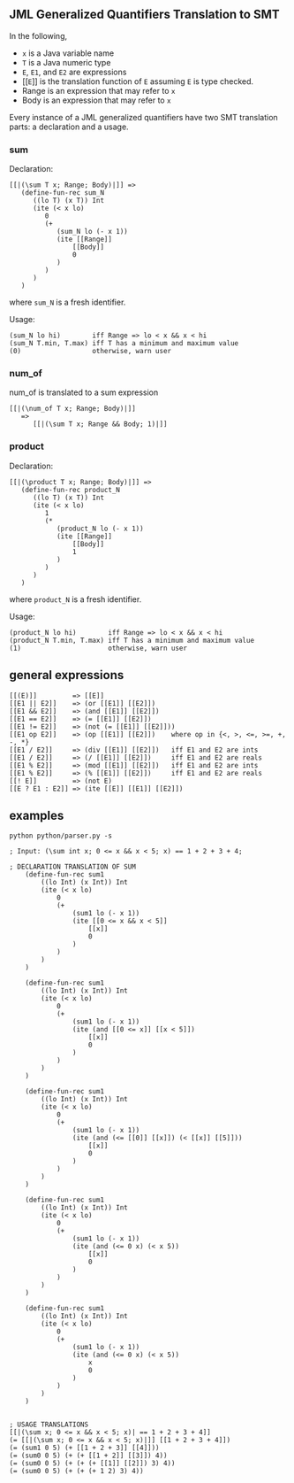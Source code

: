 ## JML Generalized Quantifiers Translation to SMT

In the following,

-   `x` is a Java variable name
-   `T` is a Java numeric type
-   `E`, `E1`, and `E2` are expressions
-   [[`E`]] is the translation function of `E` assuming `E` is type checked.
-   Range is an expression that may refer to `x`
-   Body is an expression that may refer to `x`

Every instance of a JML generalized quantifiers have two SMT translation parts: a declaration and a usage.

### sum

Declaration:

```smt
[[|(\sum T x; Range; Body)|]] =>
   (define-fun-rec sum_N
      ((lo T) (x T)) Int
      (ite (< x lo)
         0
         (+
            (sum_N lo (- x 1))
            (ite [[Range]]
                [[Body]]
                0
            )
         )
      )
   )
```

where `sum_N` is a fresh identifier.

Usage:

```smt
(sum_N lo hi)        iff Range => lo < x && x < hi
(sum_N T.min, T.max) iff T has a minimum and maximum value
(0)                  otherwise, warn user
```

### num_of

num_of is translated to a sum expression

```smt
[[|(\num_of T x; Range; Body)|]]
   =>
      [[|(\sum T x; Range && Body; 1)|]]
```

### product

Declaration:

```smt
[[|(\product T x; Range; Body)|]] =>
   (define-fun-rec product_N
      ((lo T) (x T)) Int
      (ite (< x lo)
         1
         (*
            (product_N lo (- x 1))
            (ite [[Range]]
                [[Body]]
                1
            )
         )
      )
   )
```

where `product_N` is a fresh identifier.

Usage:

```smt
(product_N lo hi)        iff Range => lo < x && x < hi
(product_N T.min, T.max) iff T has a minimum and maximum value
(1)                      otherwise, warn user
```

## general expressions

```smt
[[(E)]]         => [[E]]
[[E1 || E2]]    => (or [[E1]] [[E2]])
[[E1 && E2]]    => (and [[E1]] [[E2]])
[[E1 == E2]]    => (= [[E1]] [[E2]])
[[E1 != E2]]    => (not (= [[E1]] [[E2]]))
[[E1 op E2]]    => (op [[E1]] [[E2]])    where op in {<, >, <=, >=, +, -, *}
[[E1 / E2]]     => (div [[E1]] [[E2]])   iff E1 and E2 are ints
[[E1 / E2]]     => (/ [[E1]] [[E2]])     iff E1 and E2 are reals
[[E1 % E2]]     => (mod [[E1]] [[E2]])   iff E1 and E2 are ints
[[E1 % E2]]     => (% [[E1]] [[E2]])     iff E1 and E2 are reals
[[! E]]         => (not E)
[[E ? E1 : E2]] => (ite [[E]] [[E1]] [[E2]])
```

## examples

`python python/parser.py -s`

```smt
; Input: (\sum int x; 0 <= x && x < 5; x) == 1 + 2 + 3 + 4;

; DECLARATION TRANSLATION OF SUM
    (define-fun-rec sum1
        ((lo Int) (x Int)) Int
        (ite (< x lo)
            0
            (+
                (sum1 lo (- x 1))
                (ite [[0 <= x && x < 5]]
                    [[x]]
                    0
                )
            )
        )
    )

    (define-fun-rec sum1
        ((lo Int) (x Int)) Int
        (ite (< x lo)
            0
            (+
                (sum1 lo (- x 1))
                (ite (and [[0 <= x]] [[x < 5]])
                    [[x]]
                    0
                )
            )
        )
    )

    (define-fun-rec sum1
        ((lo Int) (x Int)) Int
        (ite (< x lo)
            0
            (+
                (sum1 lo (- x 1))
                (ite (and (<= [[0]] [[x]]) (< [[x]] [[5]]))
                    [[x]]
                    0
                )
            )
        )
    )

    (define-fun-rec sum1
        ((lo Int) (x Int)) Int
        (ite (< x lo)
            0
            (+
                (sum1 lo (- x 1))
                (ite (and (<= 0 x) (< x 5))
                    [[x]]
                    0
                )
            )
        )
    )

    (define-fun-rec sum1
        ((lo Int) (x Int)) Int
        (ite (< x lo)
            0
            (+
                (sum1 lo (- x 1))
                (ite (and (<= 0 x) (< x 5))
                    x
                    0
                )
            )
        )
    )


; USAGE TRANSLATIONS
[[|(\sum x; 0 <= x && x < 5; x)| == 1 + 2 + 3 + 4]]
(= [[|(\sum x; 0 <= x && x < 5; x)|]] [[1 + 2 + 3 + 4]])
(= (sum1 0 5) (+ [[1 + 2 + 3]] [[4]]))
(= (sum0 0 5) (+ (+ [[1 + 2]] [[3]]) 4))
(= (sum0 0 5) (+ (+ (+ [[1]] [[2]]) 3) 4))
(= (sum0 0 5) (+ (+ (+ 1 2) 3) 4))
```
